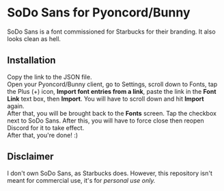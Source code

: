# SoDo Sans for Pyoncord/Bunny

SoDo Sans is a font commissioned for Starbucks for their branding. It also looks clean as hell.

## Installation

Copy the link to the JSON file.\
Open your Pyoncord/Bunny client, go to Settings, scroll down to Fonts, tap the Plus (+) icon, **Import font entries from a link**, paste the link in the **Font Link** text box, then **Import**. You will have to scroll down and hit **Import** again.\
After that, you will be brought back to the **Fonts** screen. Tap the checkbox next to SoDo Sans. After this, you will have to force close then reopen Discord for it to take effect.\
After that, you're done! :)

## Disclaimer

I don't own SoDo Sans, as Starbucks does. However, this repository isn't meant for commercial use, it's for *personal use only.*
